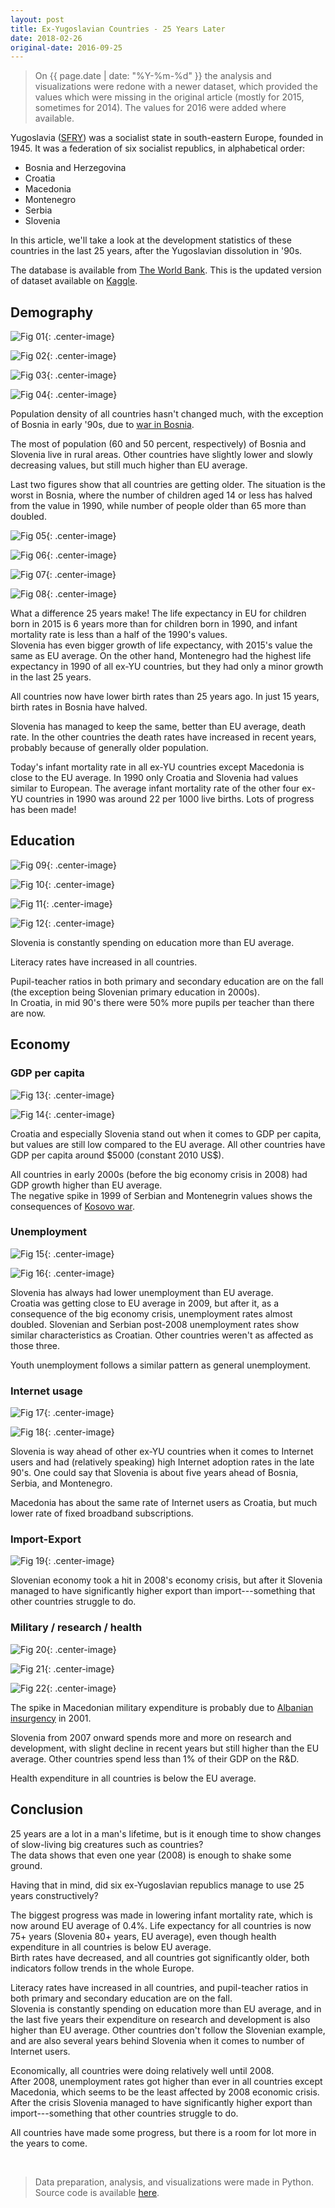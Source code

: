 ```yaml
---
layout: post
title: Ex-Yugoslavian Countries - 25 Years Later
date: 2018-02-26
original-date: 2016-09-25
---
```


> On {{ page.date | date: "%Y-%m-%d" }} the analysis and visualizations were redone with a newer dataset, which provided the values which were missing in the original article (mostly for 2015, sometimes for 2014).
> The values for 2016 were added where available.




Yugoslavia ([SFRY](https://en.wikipedia.org/wiki/Socialist_Federal_Republic_of_Yugoslavia)) was a socialist state in south-eastern Europe, founded in 1945.
It was a federation of six socialist republics, in alphabetical order:
* Bosnia and Herzegovina
* Croatia
* Macedonia
* Montenegro
* Serbia
* Slovenia

In this article, we'll take a look at the development statistics of these countries in the last 25 years, after the Yugoslavian dissolution in '90s.

The database is available from [The World Bank](http://data.worldbank.org/data-catalog/world-development-indicators).
This is the updated version of dataset available on [Kaggle](https://www.kaggle.com/worldbank/world-development-indicators).




## Demography

![Fig 01](/figures/ex-yu/wdi_01_pop_dens.png){: .center-image}

![Fig 02](/figures/ex-yu/wdi_02_rural.png){: .center-image}

![Fig 03](/figures/ex-yu/wdi_03_under14.png){: .center-image}

![Fig 04](/figures/ex-yu/wdi_04_above65.png){: .center-image}


Population density of all countries hasn't changed much, with the exception of Bosnia in early '90s, due to [war in Bosnia](https://en.wikipedia.org/wiki/Bosnian_War).

The most of population (60 and 50 percent, respectively) of Bosnia and Slovenia live in rural areas.
Other countries have slightly lower and slowly decreasing values, but still much higher than EU average.

Last two figures show that all countries are getting older.
The situation is the worst in Bosnia, where the number of children aged 14 or less has halved from the value in 1990, while number of people older than 65 more than doubled.


![Fig 05](/figures/ex-yu/wdi_05_life_exp.png){: .center-image}

![Fig 06](/figures/ex-yu/wdi_06_birth.png){: .center-image}

![Fig 07](/figures/ex-yu/wdi_07_death.png){: .center-image}

![Fig 08](/figures/ex-yu/wdi_08_mort.png){: .center-image}

What a difference 25 years make!
The life expectancy in EU for children born in 2015 is 6 years more than for children born in 1990, and infant mortality rate is less than a half of the 1990's values.  
Slovenia has even bigger growth of life expectancy, with 2015's value the same as EU average.
On the other hand, Montenegro had the highest life expectancy in 1990 of all ex-YU countries, but they had only a minor growth in the last 25 years.

All countries now have lower birth rates than 25 years ago.
In just 15 years, birth rates in Bosnia have halved.

Slovenia has managed to keep the same, better than EU average, death rate.
In the other countries the death rates have increased in recent years, probably because of generally older population.

Today's infant mortality rate in all ex-YU countries except Macedonia is close to the EU average.
In 1990 only Croatia and Slovenia had values similar to European.
The average infant mortality rate of the other four ex-YU countries in 1990 was around 22 per 1000 live births.
Lots of progress has been made!





## Education

![Fig 09](/figures/ex-yu/wdi_09_education.png){: .center-image}

![Fig 10](/figures/ex-yu/wdi_10_literacy.png){: .center-image}

![Fig 11](/figures/ex-yu/wdi_11_teach_prim.png){: .center-image}

![Fig 12](/figures/ex-yu/wdi_12_teach_sec.png){: .center-image}


Slovenia is constantly spending on education more than EU average.

Literacy rates have increased in all countries.

Pupil-teacher ratios in both primary and secondary education are on the fall (the exception being Slovenian primary education in 2000s).  
In Croatia, in mid 90's there were 50% more pupils per teacher than there are now.




## Economy


### GDP per capita

![Fig 13](/figures/ex-yu/wdi_13_gdp.png){: .center-image}

![Fig 14](/figures/ex-yu/wdi_14_gdp_growth.png){: .center-image}

Croatia and especially Slovenia stand out when it comes to GDP per capita, but values are still low compared to the EU average.
All other countries have GDP per capita around \$5000 (constant 2010 US$).

All countries in early 2000s (before the big economy crisis in 2008) had GDP growth higher than EU average.  
The negative spike in 1999 of Serbian and Montenegrin values shows the consequences of [Kosovo war](https://en.wikipedia.org/wiki/Kosovo_War).



### Unemployment

![Fig 15](/figures/ex-yu/wdi_15_unemp.png){: .center-image}

![Fig 16](/figures/ex-yu/wdi_16_unemp_young.png){: .center-image}

Slovenia has always had lower unemployment than EU average.  
Croatia was getting close to EU average in 2009, but after it, as a consequence of the big economy crisis, unemployment rates almost doubled.
Slovenian and Serbian post-2008 unemployment rates show similar characteristics as Croatian.
Other countries weren't as affected as those three.

Youth unemployment follows a similar pattern as general unemployment.


### Internet usage

![Fig 17](/figures/ex-yu/wdi_17_int_users.png){: .center-image}

![Fig 18](/figures/ex-yu/wdi_18_int_sups.png){: .center-image}

Slovenia is way ahead of other ex-YU countries when it comes to Internet users and had (relatively speaking) high Internet adoption rates in the late 90's.
One could say that Slovenia is about five years ahead of Bosnia, Serbia, and Montenegro.

Macedonia has about the same rate of Internet users as Croatia, but much lower rate of fixed broadband subscriptions.


### Import-Export

![Fig 19](/figures/ex-yu/wdi_19_import_export.png){: .center-image}

Slovenian economy took a hit in 2008's economy crisis, but after it Slovenia managed to have significantly higher export than import---something that other countries struggle to do.


### Military / research / health

![Fig 20](/figures/ex-yu/wdi_20_military.png){: .center-image}

![Fig 21](/figures/ex-yu/wdi_21_research.png){: .center-image}

![Fig 22](/figures/ex-yu/wdi_22_health.png){: .center-image}

The spike in Macedonian military expenditure is probably due to [Albanian insurgency](https://en.wikipedia.org/wiki/2001_insurgency_in_the_Republic_of_Macedonia) in 2001.

Slovenia from 2007 onward spends more and more on research and development, with slight decline in recent years but still higher than the EU average.
Other countries spend less than 1% of their GDP on the R&D.

Health expenditure in all countries is below the EU average.




## Conclusion

25 years are a lot in a man's lifetime, but is it enough time to show changes of slow-living big creatures such as countries?  
The data shows that even one year (2008) is enough to shake some ground.

Having that in mind, did six ex-Yugoslavian republics manage to use 25 years constructively?

The biggest progress was made in lowering infant mortality rate, which is now around EU average of 0.4%.
Life expectancy for all countries is now 75+ years (Slovenia 80+ years, EU average), even though health expenditure in all countries is below EU average.  
Birth rates have decreased, and all countries got significantly older, both indicators follow trends in the whole Europe.

Literacy rates have increased in all countries, and pupil-teacher ratios in both primary and secondary education are on the fall.  
Slovenia is constantly spending on education more than EU average, and in the last five years their expenditure on research and development is also higher than EU average.
Other countries don't follow the Slovenian example, and are also several years behind Slovenia when it comes to number of Internet users.

Economically, all countries were doing relatively well until 2008.  
After 2008, unemployment rates got higher than ever in all countries except Macedonia, which seems to be the least affected by 2008 economic crisis.  
After the crisis Slovenia managed to have significantly higher export than import---something that other countries struggle to do.

All countries have made some progress, but there is a room for lot more in the years to come.


&nbsp;

> Data preparation, analysis, and visualizations were made in Python.
> Source code is available [here](https://nbviewer.jupyter.org/github/narimiran/data-notebooks/blob/master/ex-yu.ipynb).
